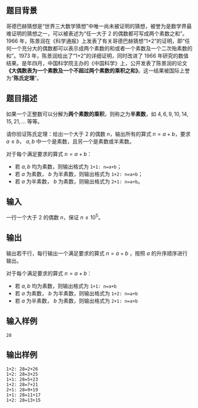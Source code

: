 ## 题目背景

哥德巴赫猜想是“世界三大数学猜想”中唯一尚未被证明的猜想，被誉为是数学界最难证明的猜想之一，可以被表述为“任一大于 2 的偶数都可写成两个素数之和”。1966 年，陈景润在《科学通报》上发表了有关哥德巴赫猜想“1+2”的证明，即“任何一个充分大的偶数都可以表示成两个素数的和或者一个素数及一个二次殆素数的和”。1973 年，陈景润给出了“1+2”的详细证明，同时改进了 1966 年研究的数值结果。是年四月，中国科学院主办的《中国科学》上，公开发表了陈景润的论文 **《大偶数表为一个素数及一个不超过两个素数的乘积之和》**。这一结果被国际上誉为“**陈氏定理**”。

## 题目描述

如果一个正整数可以分解为**两个素数的乘积**，则称之为**半素数**，如 $4,6,9,10,14,15,21,…$ 等等。

请你验证陈氏定理：给出一个大于 $2$ 的偶数 $n$，输出所有的算式 $n=a+b$，要求 $a≤b$， $a,b$ 中一个是素数，且另一个是素数或半素数。

对于每个满足要求的算式 $n=a+b$：

- 若 $a,b$ 均为素数，则输出格式为 `1+1: n=a+b`；
- 若 $a$ 为素数， $b$ 为半素数，则输出格式为 `1+2: n=a+b`；
- 若 $a$ 为半素数， $b$ 为素数，则输出格式为 `2+1: n=a+b`。

## 输入

一行一个大于 $2$ 的偶数 $n$，保证 $n≤10^5$。

## 输出

输出若干行，每行输出一个满足要求的算式 $n=a+b$ ，按照 $a$ 的升序顺序进行输出。

对于每个满足要求的算式 $n=a+b$：

- 若 $a,b$ 均为素数，则输出格式为 `1+1: n=a+b`
- 若 $a$ 为素数， $b$ 为半素数，则输出格式为 `1+2: n=a+b`
- 若 $a$ 为半素数， $b$ 为素数，则输出格式为 `2+1: n=a+b`

## 输入样例

```
28
```

## 输出样例

```
1+2: 28=2+26
1+2: 28=3+25
1+1: 28=5+23
1+2: 28=7+21
2+1: 28=9+19
1+1: 28=11+17
1+2: 28=13+15
```